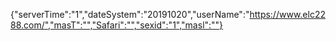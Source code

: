 {"serverTime":"1","dateSystem":"20191020","userName":"https://www.elc2288.com/","masT":"","Safari":"","sexid":"1","masl":""}
